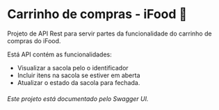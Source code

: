 # Carrinho de compras - iFood :shopping_cart:



Projeto de API Rest para servir partes da funcionalidade do carrinho de compras do iFood.

Está API contém as funcionalidades:

* Visualizar a sacola pelo o identificador
* Incluir itens na sacola se estiver em aberta 
* Atualizar o estado da sacola para fechada.

###### *Este projeto está documentado pelo Swagger  UI.*

​	



